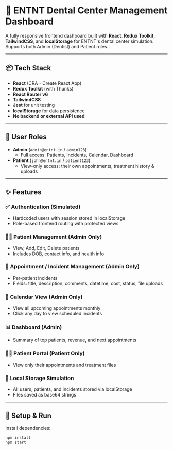 # 🦷 ENTNT Dental Center Management Dashboard

A fully responsive frontend dashboard built with **React**, **Redux Toolkit**, **TailwindCSS**, and **localStorage** for ENTNT's dental center simulation. Supports both Admin (Dentist) and Patient roles.

---

## 📦 Tech Stack

- **React** (CRA - Create React App)
- **Redux Toolkit** (with Thunks)
- **React Router v6**
- **TailwindCSS**
- **Jest** for unit testing
- **localStorage** for data persistence
- **No backend or external API used**

---

## 👥 User Roles

- **Admin** (`admin@entnt.in` / `admin123`)
  - Full access: Patients, Incidents, Calendar, Dashboard
- **Patient** (`john@entnt.in` / `patient123`)
  - View-only access: their own appointments, treatment history & uploads

---

## ✨ Features

### ✅ Authentication (Simulated)

- Hardcoded users with session stored in localStorage
- Role-based frontend routing with protected views

### 🧑‍⚕️ Patient Management (Admin Only)

- View, Add, Edit, Delete patients
- Includes DOB, contact info, and health info

### 📅 Appointment / Incident Management (Admin Only)

- Per-patient incidents
- Fields: title, description, comments, datetime, cost, status, file uploads

### 📆 Calendar View (Admin Only)

- View all upcoming appointments monthly
- Click any day to view scheduled incidents

### 📊 Dashboard (Admin)

- Summary of top patients, revenue, and next appointments

### 🙋‍♂️ Patient Portal (Patient Only)

- View only their appointments and treatment files

### 💾 Local Storage Simulation

- All users, patients, and incidents stored via localStorage
- Files saved as base64 strings

---

## 🧰 Setup & Run

Install dependencies:

```bash
npm install
npm start
```
